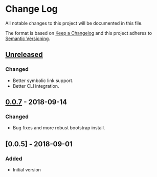 # Change Log
All notable changes to this project will be documented in this file.

The format is based on [Keep a Changelog](http://keepachangelog.com/)
and this project adheres to [Semantic Versioning](http://semver.org/).


## [Unreleased]
### Changed
- Better symbolic link support.
- Better CLI integration.


## [0.0.7] - 2018-09-14
### Changed
- Bug fixes and more robust bootstrap install.


## [0.0.5] - 2018-09-01
### Added
- Initial version


[Unreleased]: https://github.com/plandes/grsync/compare/v0.0.7...HEAD
[0.0.7]: https://github.com/plandes/grsync/compare/v0.0.6...v0.0.7
[0.0.6]: https://github.com/plandes/grsync/compare/v0.0.5...v0.0.6
